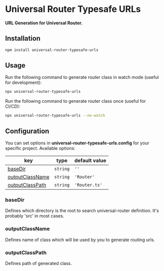 # Universal Router Typesafe URLs

**URL Generation for Universal Router.**

## Installation

```bash
npm install universal-router-typesafe-urls
```

## Usage

Run the following command to generate router class in watch mode (useful for development):

```bash
npx universal-router-typesafe-urls
```

Run the following command to generate router class once (useful for CI/CD):

```bash
npx universal-router-typesafe-urls --no-watch
```

## Configuration

You can set options in **universal-router-typesafe-urls.config** for your specific project. Available options:

| key                                 | type     | default value |
| ----------------------------------- | -------- | ------------- |
| [baseDir](#baseDir)                 | `string` | `''`          |
| [outputClassName](#outputClassName) | `string` | `'Router'`    |
| [outputClassPath](#outputClassPath) | `string` | `'Router.ts'` |

### baseDir

Defines which directory is the root to search universal-router definition. It's probably 'src' in most cases.

### outputClassName

Defines name of class which will be used by you to generate routing urls.

### outputClassPath

Defines path of generated class.
